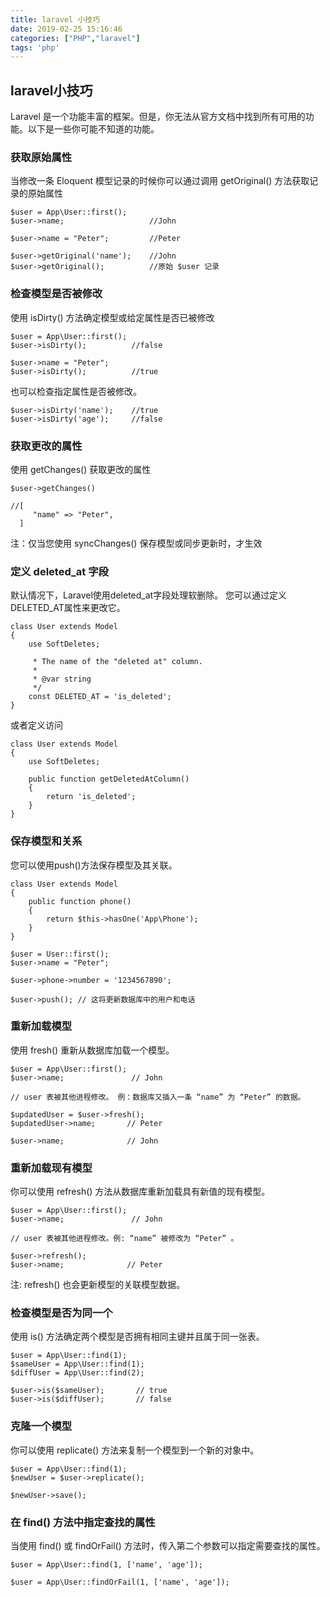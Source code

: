 ```yaml
---
title: laravel 小技巧
date: 2019-02-25 15:16:46
categories: ["PHP","laravel"]
tags: 'php'
---
```


## laravel小技巧

Laravel 是一个功能丰富的框架。但是，你无法从官方文档中找到所有可用的功能。以下是一些你可能不知道的功能。

### 获取原始属性

当修改一条 Eloquent 模型记录的时候你可以通过调用 getOriginal() 方法获取记录的原始属性

~~~
$user = App\User::first();
$user->name;                   //John

$user->name = "Peter";         //Peter

$user->getOriginal('name');    //John
$user->getOriginal();          //原始 $user 记录
~~~

### 检查模型是否被修改

使用 isDirty() 方法确定模型或给定属性是否已被修改

~~~
$user = App\User::first();
$user->isDirty();          //false

$user->name = "Peter";
$user->isDirty();          //true
~~~

也可以检查指定属性是否被修改。

~~~
$user->isDirty('name');    //true
$user->isDirty('age');     //false
~~~

### 获取更改的属性

使用 getChanges() 获取更改的属性

~~~
$user->getChanges()

//[
     "name" => "Peter",
  ]
~~~

注：仅当您使用 syncChanges() 保存模型或同步更新时，才生效

### 定义 deleted_at 字段

默认情况下，Laravel使用deleted_at字段处理软删除。 您可以通过定义DELETED_AT属性来更改它。

~~~
class User extends Model
{
    use SoftDeletes;

     * The name of the "deleted at" column.
     *
     * @var string
     */
    const DELETED_AT = 'is_deleted';
}
~~~

或者定义访问

~~~
class User extends Model
{
    use SoftDeletes;

    public function getDeletedAtColumn()
    {
        return 'is_deleted';
    }
}
~~~

### 保存模型和关系

您可以使用push()方法保存模型及其关联。

~~~
class User extends Model
{
    public function phone()
    {
        return $this->hasOne('App\Phone');
    }
}

$user = User::first();
$user->name = "Peter";

$user->phone->number = '1234567890';

$user->push(); // 这将更新数据库中的用户和电话

~~~

### 重新加载模型

使用 fresh() 重新从数据库加载一个模型。

~~~
$user = App\User::first();
$user->name;               // John

// user 表被其他进程修改。 例：数据库又插入一条 “name” 为 “Peter” 的数据。

$updatedUser = $user->fresh();
$updatedUser->name;       // Peter

$user->name;              // John
~~~

### 重新加载现有模型

你可以使用 refresh() 方法从数据库重新加载具有新值的现有模型。

~~~
$user = App\User::first();
$user->name;               // John

// user 表被其他进程修改。例: “name” 被修改为 “Peter” 。

$user->refresh();
$user->name;              // Peter
~~~

注: refresh() 也会更新模型的关联模型数据。

### 检查模型是否为同一个

使用 is() 方法确定两个模型是否拥有相同主键并且属于同一张表。

~~~
$user = App\User::find(1);
$sameUser = App\User::find(1);
$diffUser = App\User::find(2);

$user->is($sameUser);       // true
$user->is($diffUser);       // false
~~~

### 克隆一个模型

你可以使用 replicate() 方法来复制一个模型到一个新的对象中。

~~~
$user = App\User::find(1);
$newUser = $user->replicate();

$newUser->save();
~~~

### 在 find() 方法中指定查找的属性

当使用 find() 或 findOrFail() 方法时，传入第二个参数可以指定需要查找的属性。

~~~
$user = App\User::find(1, ['name', 'age']);

$user = App\User::findOrFail(1, ['name', 'age']);
~~~
